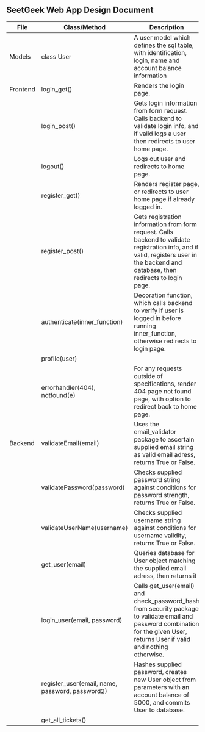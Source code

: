 
SeetGeek Web App Design Document  
---------------------------  
| File | Class/Method | Description |  
|--|--|--|  
| Models | class User | A user model which defines the sql table, with identification, login, name and account balance information|  
|Frontend | login_get()| Renders the login page. |  
| | login_post() | Gets login information from form request. Calls backend to validate login info, and if valid logs a user then redirects to user home page. |  
| | logout() | Logs out user and redirects to home page. |  
| | register_get() | Renders register page, or redirects to user home page if already logged in. |  
| | register_post() | Gets registration information from form request. Calls backend to validate registration info, and if valid, registers user in the backend and database, then redirects to login page.  
| | authenticate(inner_function) | Decoration function, which calls backend to verify if user is logged in before running inner_function, otherwise redirects to login page.  
| | profile(user) | | 
| | errorhandler(404), notfound(e) | For any requests outside of specifications, render 404 page not found page, with option to redirect back to home page. | 
| Backend | validateEmail(email) | Uses the email_validator package to ascertain supplied email string as valid email adress, returns True or False. |  
| | validatePassword(password) | Checks supplied password string against conditions for password strength, returns True or False. |  
| | validateUserName(username) | Checks supplied username string against conditions for username validity, returns True or False. |  
| | get_user(email) | Queries database for User object matching the supplied email adress, then returns it |  
| | login_user(email, password) | Calls get_user(email) and check_password_hash from security package to validate email and password combination for the given User, returns User if valid and nothing otherwise.  
| | register_user(email, name, password, password2) | Hashes supplied password, creates new User object from parameters with an account balance of 5000, and commits User to database.|  
| | get_all_tickets() | |